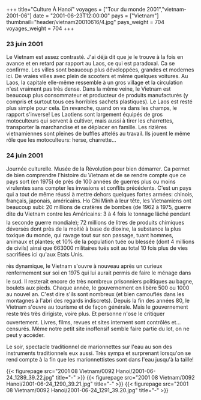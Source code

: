 +++
title="Culture À Hanoï"
voyages = ["Tour du monde 2001","vietnam-2001-06"]
date = "2001-06-23T12:00:00"
pays = ["Vietnam"]
thumbnail="header/vietnam20010616/4.jpg"
pays_weight = 704
voyages_weight = 704
+++
### 23 juin 2001

Le Vietnam est assez contrasté. J'ai déjà dit que je le trouve à la fois en 
avance et en retard par rapport au Laos, ce qui est paradoxal. Ca se confirme. 
Les villes sont beaucoup plus développées, grandes et modernes ici. De vraies 
villes avec plein de scooters et même quelques voitures. Au Laos, la capitale 
elle-même ressemble à un gros village et la circulation n'est vraiment pas très 
dense. Dans la même veine, le Vietnam est beaucoup plus consommateur et producteur 
de produits manufacturés (y compris et surtout tous ces horribles sachets plastiques). 
Le Laos est resté plus simple pour cela. En revanche, quand on va dans les champs, 
le rapport s'inverse! Les Laotiens sont largement équipés de gros motoculteurs 
qui servent à cultiver, mais aussi à tirer les charrettes, transporter la marchandise 
et se déplacer en famille. Les rizières vietnamiennes sont pleines de buffles 
attelés au travail. Ils jouent le même rôle que les motoculteurs: herse, charrette...

### 24 juin 2001

Journée culturelle. Musée de la Révolution pour bien démarrer. Ca permet de 
bien comprendre l'histoire du Vietnam et de se rendre compte que ce pays sort 
(en 1975) de près de 100 années de guerres plus ou moins virulentes sans compter 
les invasions et conflits précédents. C'est un pays qui a tout de même réussi 
à mettre dehors quelques fortes armées: chinois, français, japonais, américains. 
Ho Chi Minh à leur tête, les Vietnamiens ont beaucoup subi: 20 millions de cratères 
de bombes (de 1962 à 1975, guerre dite du Vietnam contre les Américains: 3 
à 4 fois le tonnage lâché pendant la seconde guerre mondiale); 72 millions de 
litres de produits chimiques déversés dont près de la moitié à base de dioxine, 
la substance la plus toxique du monde, qui ravage tout sur son passage, tuant 
hommes, animaux et plantes; et 10% de la population tuée ou blessée (dont 4 
millions de civils) ainsi que 663000 militaires tués soit au total 10 fois plus 
de vies sacrifiées ici qu'aux Etats Unis. 

rès dynamique, le Vietnam s'ouvre à nouveau après un curieux renfermement sur 
soi en 1975 qui lui aurait permis de faire le ménage dans le sud. Il resterait 
encore de très nombreux prisonniers politiques au bagne, boulets aux pieds. 
Chaque année, le gouvernement en libère 500 ou 1000 au nouvel an. C'est dire 
s'ils sont nombreux (et bien camouflés dans les montagnes à l'abri des regards 
indiscrets). Depuis la fin des années 80, le Vietnam s'ouvre au tourisme et 
de façon générale. Mais le gouvernement reste très très dirigiste, voire plus. 
Et personne n'ose le critiquer ouvertement. Livres, films, revues et sites internent 
sont contrôlés et... censurés. Même notre petit site inoffensif semble faire 
partie du lot, on ne peut y accéder. 

Le soir, spectacle traditionnel de marionnettes sur l'eau au son des instruments 
traditionnels eux aussi. Très sympa et surprenant lorsqu'on se rend compte à 
la fin que les marionnettistes sont dans l'eau jusqu'à la taille! 


<div id="TOTO">{{< figurepage src="2001 08 Vietnam/0092 Hanoi/2001-06-24_1289_39.22.jpg" title="-"  >}}
{{< figurepage src="2001 08 Vietnam/0092 Hanoi/2001-06-24_1290_39.21.jpg" title="-"  >}}
{{< figurepage src="2001 08 Vietnam/0092 Hanoi/2001-06-24_1291_39.20.jpg" title="-"  >}}
</DIV>

